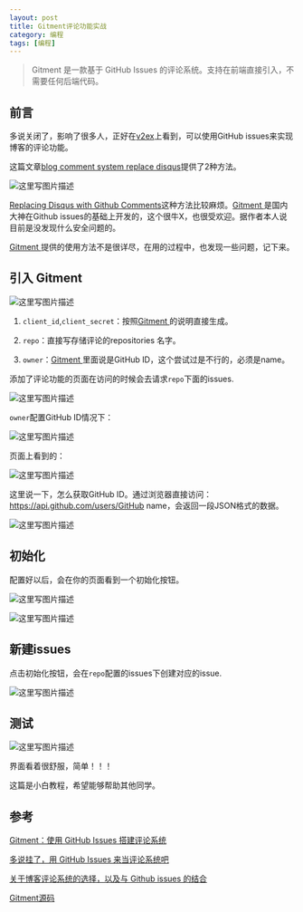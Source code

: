 ```yaml
---
layout: post
title: Gitment评论功能实战
category: 编程 
tags: [编程]
---
```


>Gitment 是一款基于 GitHub Issues 的评论系统。支持在前端直接引入，不需要任何后端代码。

## 前言

多说关闭了，影响了很多人，正好在[v2ex](https://www.v2ex.com/t/357296)上看到，可以使用GitHub issues来实现博客的评论功能。

这篇文章[blog comment system replace disqus](http://blog.guoli.im/blog-comments-system-replace-disqus/)提供了2种方法。

![这里写图片描述](http://img.blog.csdn.net/20170427173622834?watermark/2/text/aHR0cDovL2Jsb2cuY3Nkbi5uZXQvUmlja3lJVA==/font/5a6L5L2T/fontsize/400/fill/I0JBQkFCMA==/dissolve/70/gravity/SouthEast)

[Replacing Disqus with Github Comments](http://donw.io/post/github-comments/)这种方法比较麻烦。[Gitment ](https://imsun.net/posts/gitment-introduction/)是国内大神在Github issues的基础上开发的，这个很牛X，也很受欢迎。据作者本人说目前是没发现什么安全问题的。

[Gitment ](https://imsun.net/posts/gitment-introduction/)提供的使用方法不是很详尽，在用的过程中，也发现一些问题，记下来。

##  引入 Gitment

![这里写图片描述](http://img.blog.csdn.net/20170427180942083?watermark/2/text/aHR0cDovL2Jsb2cuY3Nkbi5uZXQvUmlja3lJVA==/font/5a6L5L2T/fontsize/400/fill/I0JBQkFCMA==/dissolve/70/gravity/SouthEast)

1. `client_id`,`client_secret`：按照[Gitment ](https://imsun.net/posts/gitment-introduction/)的说明直接生成。

2. `repo`：直接写存储评论的repositories 名字。

3. `owner`：[Gitment ](https://imsun.net/posts/gitment-introduction/)里面说是GitHub ID，这个尝试过是不行的，必须是name。

添加了评论功能的页面在访问的时候会去请求`repo`下面的issues.

![这里写图片描述](http://img.blog.csdn.net/20170427181811840?watermark/2/text/aHR0cDovL2Jsb2cuY3Nkbi5uZXQvUmlja3lJVA==/font/5a6L5L2T/fontsize/400/fill/I0JBQkFCMA==/dissolve/70/gravity/SouthEast)

`owner`配置GitHub ID情况下：

![这里写图片描述](http://img.blog.csdn.net/20170427182007622?watermark/2/text/aHR0cDovL2Jsb2cuY3Nkbi5uZXQvUmlja3lJVA==/font/5a6L5L2T/fontsize/400/fill/I0JBQkFCMA==/dissolve/70/gravity/SouthEast)

页面上看到的：

![这里写图片描述](http://img.blog.csdn.net/20170427181114585?watermark/2/text/aHR0cDovL2Jsb2cuY3Nkbi5uZXQvUmlja3lJVA==/font/5a6L5L2T/fontsize/400/fill/I0JBQkFCMA==/dissolve/70/gravity/SouthEast)


这里说一下，怎么获取GitHub ID。通过浏览器直接访问：https://api.github.com/users/GitHub name，会返回一段JSON格式的数据。

![这里写图片描述](http://img.blog.csdn.net/20170427181306181?watermark/2/text/aHR0cDovL2Jsb2cuY3Nkbi5uZXQvUmlja3lJVA==/font/5a6L5L2T/fontsize/400/fill/I0JBQkFCMA==/dissolve/70/gravity/SouthEast)

## 初始化
配置好以后，会在你的页面看到一个初始化按钮。

![这里写图片描述](http://img.blog.csdn.net/20170427182418155?watermark/2/text/aHR0cDovL2Jsb2cuY3Nkbi5uZXQvUmlja3lJVA==/font/5a6L5L2T/fontsize/400/fill/I0JBQkFCMA==/dissolve/70/gravity/SouthEast)

![这里写图片描述](http://img.blog.csdn.net/20170427183009923?watermark/2/text/aHR0cDovL2Jsb2cuY3Nkbi5uZXQvUmlja3lJVA==/font/5a6L5L2T/fontsize/400/fill/I0JBQkFCMA==/dissolve/70/gravity/SouthEast)

## 新建issues

点击初始化按钮，会在`repo`配置的issues下创建对应的issue.

![这里写图片描述](http://img.blog.csdn.net/20170427183140206?watermark/2/text/aHR0cDovL2Jsb2cuY3Nkbi5uZXQvUmlja3lJVA==/font/5a6L5L2T/fontsize/400/fill/I0JBQkFCMA==/dissolve/70/gravity/SouthEast)

## 测试

![这里写图片描述](http://img.blog.csdn.net/20170427183324365?watermark/2/text/aHR0cDovL2Jsb2cuY3Nkbi5uZXQvUmlja3lJVA==/font/5a6L5L2T/fontsize/400/fill/I0JBQkFCMA==/dissolve/70/gravity/SouthEast)

界面看着很舒服，简单！！！

这篇是小白教程，希望能够帮助其他同学。

## 参考

[Gitment：使用 GitHub Issues 搭建评论系统](https://imsun.net/posts/gitment-introduction/)

[多说挂了，用 GitHub Issues 来当评论系统吧](https://www.v2ex.com/t/352545)

[关于博客评论系统的选择，以及与 Github issues 的结合](https://www.v2ex.com/t/357296)

[Gitment源码](https://github.com/imsun/gitment)